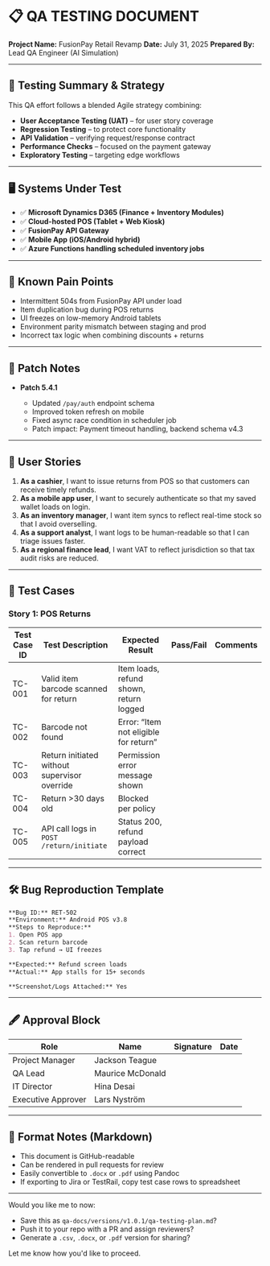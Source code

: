 # 📋 QA TESTING DOCUMENT

**Project Name:** FusionPay Retail Revamp
**Date:** July 31, 2025
**Prepared By:** Lead QA Engineer (AI Simulation)

---

## 🎯 Testing Summary & Strategy

This QA effort follows a blended Agile strategy combining:

* **User Acceptance Testing (UAT)** – for user story coverage
* **Regression Testing** – to protect core functionality
* **API Validation** – verifying request/response contract
* **Performance Checks** – focused on the payment gateway
* **Exploratory Testing** – targeting edge workflows

---

## 🖥️ Systems Under Test

* ✅ **Microsoft Dynamics D365 (Finance + Inventory Modules)**
* ✅ **Cloud-hosted POS (Tablet + Web Kiosk)**
* ✅ **FusionPay API Gateway**
* ✅ **Mobile App (iOS/Android hybrid)**
* ✅ **Azure Functions handling scheduled inventory jobs**

---

## 🧯 Known Pain Points

* Intermittent 504s from FusionPay API under load
* Item duplication bug during POS returns
* UI freezes on low-memory Android tablets
* Environment parity mismatch between staging and prod
* Incorrect tax logic when combining discounts + returns

---

## 🔧 Patch Notes

* **Patch 5.4.1**

  * Updated `/pay/auth` endpoint schema
  * Improved token refresh on mobile
  * Fixed async race condition in scheduler job
  * Patch impact: Payment timeout handling, backend schema v4.3

---

## 🧾 User Stories

1. **As a cashier**, I want to issue returns from POS so that customers can receive timely refunds.
2. **As a mobile app user**, I want to securely authenticate so that my saved wallet loads on login.
3. **As an inventory manager**, I want item syncs to reflect real-time stock so that I avoid overselling.
4. **As a support analyst**, I want logs to be human-readable so that I can triage issues faster.
5. **As a regional finance lead**, I want VAT to reflect jurisdiction so that tax audit risks are reduced.

---

## 🧪 Test Cases

### Story 1: POS Returns

| Test Case ID | Test Description                             | Expected Result                         | Pass/Fail | Comments |
| ------------ | -------------------------------------------- | --------------------------------------- | --------- | -------- |
| TC-001       | Valid item barcode scanned for return        | Item loads, refund shown, return logged |           |          |
| TC-002       | Barcode not found                            | Error: “Item not eligible for return”   |           |          |
| TC-003       | Return initiated without supervisor override | Permission error message shown          |           |          |
| TC-004       | Return >30 days old                          | Blocked per policy                      |           |          |
| TC-005       | API call logs in `POST /return/initiate`     | Status 200, refund payload correct      |           |          |

---

## 🛠 Bug Reproduction Template

```markdown
**Bug ID:** RET-502  
**Environment:** Android POS v3.8  
**Steps to Reproduce:**
1. Open POS app
2. Scan return barcode
3. Tap refund → UI freezes

**Expected:** Refund screen loads  
**Actual:** App stalls for 15+ seconds

**Screenshot/Logs Attached:** Yes
```

---

## 🖋️ Approval Block

| Role               | Name             | Signature | Date |
| ------------------ | ---------------- | --------- | ---- |
| Project Manager    | Jackson Teague   |           |      |
| QA Lead            | Maurice McDonald |           |      |
| IT Director        | Hina Desai       |           |      |
| Executive Approver | Lars Nyström     |           |      |

---

## 🧠 Format Notes (Markdown)

* This document is GitHub-readable
* Can be rendered in pull requests for review
* Easily convertible to `.docx` or `.pdf` using Pandoc
* If exporting to Jira or TestRail, copy test case rows to spreadsheet

---

Would you like me to now:

* Save this as `qa-docs/versions/v1.0.1/qa-testing-plan.md`?
* Push it to your repo with a PR and assign reviewers?
* Generate a `.csv`, `.docx`, or `.pdf` version for sharing?

Let me know how you'd like to proceed.
